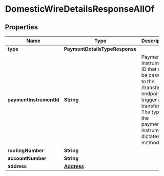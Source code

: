 

# DomesticWireDetailsResponseAllOf


## Properties

| Name | Type | Description | Notes |
|------------ | ------------- | ------------- | -------------|
|**type** | **PaymentDetailsTypeResponse** |  |  |
|**paymentInstrumentId** | **String** | Payment Instrument ID that can be passed to the /transfers endpoint to trigger a transfer. The type of the payment instrument dictates the method.  |  |
|**routingNumber** | **String** |  |  |
|**accountNumber** | **String** |  |  |
|**address** | [**Address**](Address.md) |  |  |



